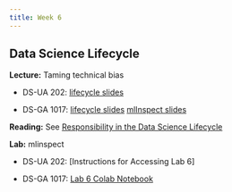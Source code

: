 ```yaml
---
title: Week 6
---
```


## Data Science Lifecycle

**Lecture:** Taming technical bias

* DS-UA 202: [lifecycle slides]()
<!-- (../../../assets/5_6_lifecycle_202.pdf) -->
* DS-GA 1017: [lifecycle slides](../../../assets/5_6_Lifecycle_1017.pdf) [mlInspect slides](../../../assets/mlinspect.pdf)

**Reading:** See [Responsibility in the Data Science Lifecycle](../../../assets/lifecycle_reader_2023.pdf)

**Lab:** mlinspect

* DS-UA 202: [Instructions for Accessing Lab 6]
<!-- (https://docs.google.com/document/d/1itLpwshtooSshCUYjMa-ZNUby_sIFuKB-Tv6MwP4_hE/edit?usp=sharing) -->
* DS-GA 1017: [Lab 6 Colab Notebook](https://drive.google.com/file/d/1TYp9_CnYGITLg3-N5A6qUuhynVCx7tUM/view?usp=sharing)
<!-- (https://docs.google.com/document/d/1SQ4PV-WoW1ClxwD8uv7jfCqlhVl90zs9oMujL-522s0/edit?usp=sharing) -->

